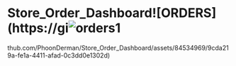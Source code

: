 # Store_Order_Dashboard![ORDERS](https://gi![orders1](https://github.com/PhoonDerman/Store_Order_Dashboard/assets/84534969/444a8913-9bb3-4022-a126-709d8137ad43)
thub.com/PhoonDerman/Store_Order_Dashboard/assets/84534969/9cda219a-fe1a-4411-afad-0c3dd0e1302d)
